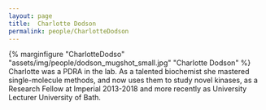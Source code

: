 ```yaml
---
layout: page
title:  Charlotte Dodson
permalink: people/CharlotteDodson
---
```

{% marginfigure "CharlotteDodso" "assets/img/people/dodson_mugshot_small.jpg" "Charlotte Dodson" %}
Charlotte was a PDRA in the lab. As a talented biochemist she mastered single-molecule methods, and now uses them to study novel kinases, as a Research Fellow at Imperial 2013-2018 and more recently as University Lecturer University of Bath.
